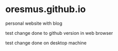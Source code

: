 # oresmus.github.io
personal website with blog


test change done to github version in web browser

test change done on desktop machine

